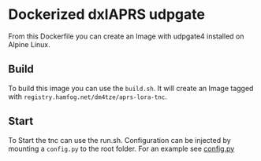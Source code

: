 # Dockerized dxlAPRS udpgate

From this Dockerfile you can create an Image with udpgate4 installed on Alpine Linux.

## Build

To build this image you can use the `build.sh`. It will create an Image tagged with `registry.hamfog.net/dm4tze/aprs-lora-tnc`.

## Start

To Start the tnc can use the run.sh. Configuration can be injected by mounting a `config.py` to the root folder. For an example see [config.py](content/RPi-LoRa-KISS-TNC/config.py)
